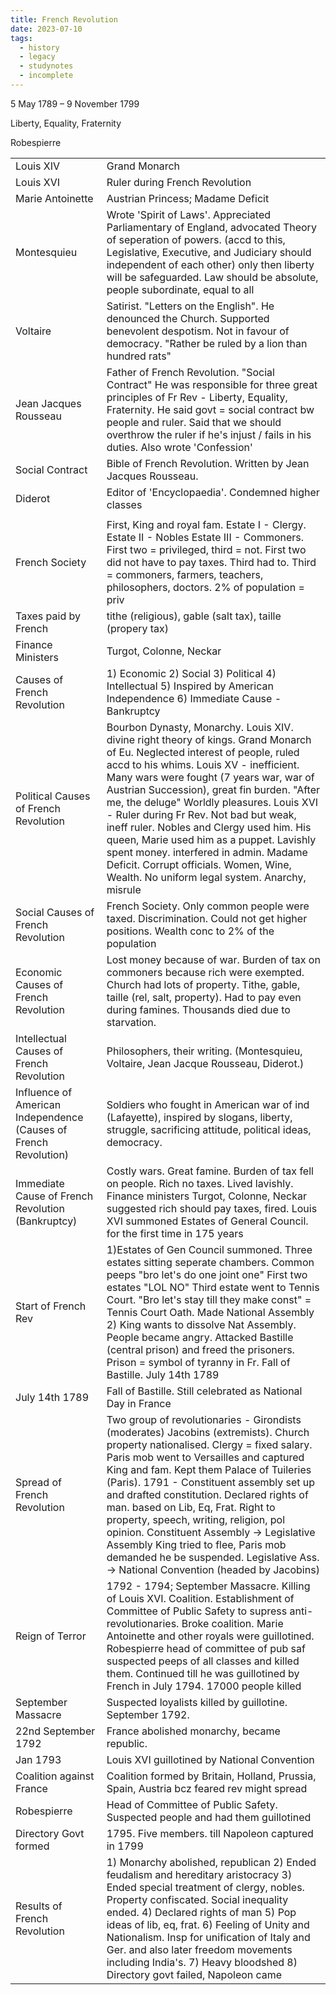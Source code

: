 ```yaml
---
title: French Revolution
date: 2023-07-10
tags:
  - history
  - legacy
  - studynotes
  - incomplete
---
```

5 May 1789 – 9 November 1799

Liberty, Equality, Fraternity


Robespierre 


|   |   |
|---|---|
|Louis XIV|Grand Monarch|
|Louis XVI|Ruler during French Revolution|
|Marie Antoinette|Austrian Princess; Madame Deficit|
|Montesquieu|Wrote 'Spirit of Laws'. Appreciated Parliamentary of England, advocated Theory of seperation of powers. (accd to this, Legislative, Executive, and Judiciary should independent of each other) only then liberty will be safeguarded. Law should be absolute, people subordinate, equal to all|
|Voltaire|Satirist. "Letters on the English". He denounced the Church. Supported benevolent despotism. Not in favour of democracy. "Rather be ruled by a lion than hundred rats"|
|Jean Jacques Rousseau|Father of French Revolution. "Social Contract" He was responsible for three great principles of Fr Rev - Liberty, Equality, Fraternity. He said govt = social contract bw people and ruler. Said that we should overthrow the ruler if he's injust / fails in his duties. Also wrote 'Confession'|
|Social Contract|Bible of French Revolution. Written by Jean Jacques Rousseau.|
|Diderot|Editor of 'Encyclopaedia'. Condemned higher classes|
|||
|French Society|First, King and royal fam. Estate I - Clergy. Estate II - Nobles Estate III - Commoners. First two = privileged, third = not. First two did not have to pay taxes. Third had to. Third = commoners, farmers, teachers, philosophers, doctors. 2% of population = priv|
|Taxes paid by French|tithe (religious), gable (salt tax), taille (propery tax)|
|Finance Ministers|Turgot, Colonne, Neckar|
|Causes of French Revolution|1) Economic 2) Social 3) Political 4) Intellectual 5) Inspired by American Independence 6) Immediate Cause - Bankruptcy|
|Political Causes of French Revolution|Bourbon Dynasty, Monarchy. Louis XIV. divine right theory of kings. Grand Monarch of Eu. Neglected interest of people, ruled accd to his whims. Louis XV - inefficient. Many wars were fought (7 years war, war of Austrian Succession), great fin burden. "After me, the deluge" Worldly pleasures. Louis XVI - Ruler during Fr Rev. Not bad but weak, ineff ruler. Nobles and Clergy used him. His queen, Marie used him as a puppet. Lavishly spent money. interfered in admin. Madame Deficit. Corrupt officials. Women, Wine, Wealth. No uniform legal system. Anarchy, misrule|
|Social Causes of French Revolution|French Society. Only common people were taxed. Discrimination. Could not get higher positions. Wealth conc to 2% of the population|
|Economic Causes of French Revolution|Lost money because of war. Burden of tax on commoners because rich were exempted. Church had lots of property. Tithe, gable, taille (rel, salt, property). Had to pay even during famines. Thousands died due to starvation.|
|Intellectual Causes of French Revolution|Philosophers, their writing. (Montesquieu, Voltaire, Jean Jacque Rousseau, Diderot.)|
|Influence of American Independence (Causes of French Revolution)|Soldiers who fought in American war of ind (Lafayette), inspired by slogans, liberty, struggle, sacrificing attitude, political ideas, democracy.|
|Immediate Cause of French Revolution (Bankruptcy)|Costly wars. Great famine. Burden of tax fell on people. Rich no taxes. Lived lavishly. Finance ministers Turgot, Colonne, Neckar suggested rich should pay taxes, fired. Louis XVI summoned Estates of General Council. for the first time in 175 years|
|Start of French Rev|1)Estates of Gen Council summoned. Three estates sitting seperate chambers. Common peeps "bro let's do one joint one" First two estates "LOL NO" Third estate went to Tennis Court. "Bro let's stay till they make const" = Tennis Court Oath. Made National Assembly 2) King wants to dissolve Nat Assembly. People became angry. Attacked Bastille (central prison) and freed the prisoners. Prison = symbol of tyranny in Fr. Fall of Bastille. July 14th 1789|
|July 14th 1789|Fall of Bastille. Still celebrated as National Day in France|
|Spread of French Revolution|Two group of revolutionaries - Girondists (moderates) Jacobins (extremists). Church property nationalised. Clergy = fixed salary. Paris mob went to Versailles and captured King and fam. Kept them Palace of Tuileries (Paris). 1791 - Constituent assembly set up and drafted constitution. Declared rights of man. based on Lib, Eq, Frat. Right to property, speech, writing, religion, pol opinion. Constituent Assembly -> Legislative Assembly King tried to flee, Paris mob demanded he be suspended. Legislative Ass. -> National Convention (headed by Jacobins)|
|Reign of Terror|1792 - 1794; September Massacre. Killing of Louis XVI. Coalition. Establishment of Committee of Public Safety to supress anti-revolutionaries. Broke coalition. Marie Antoinette and other royals were guillotined. Robespierre head of committee of pub saf suspected peeps of all classes and killed them. Continued till he was guillotined by French in July 1794. 17000 people killed|
|September Massacre|Suspected loyalists killed by guillotine. September 1792.|
|22nd September 1792|France abolished monarchy, became republic.|
|Jan 1793|Louis XVI guillotined by National Convention|
|Coalition against France|Coalition formed by Britain, Holland, Prussia, Spain, Austria bcz feared rev might spread|
|Robespierre|Head of Committee of Public Safety. Suspected people and had them guillotined|
|Directory Govt formed|1795. Five members. till Napoleon captured in 1799|
|Results of French Revolution|1) Monarchy abolished, republican 2) Ended feudalism and hereditary aristocracy 3) Ended special treatment of clergy, nobles. Property confiscated. Social inequality ended. 4) Declared rights of man 5) Pop ideas of lib, eq, frat. 6) Feeling of Unity and Nationalism. Insp for unification of Italy and Ger. and also later freedom movements including India's. 7) Heavy bloodshed 8) Directory govt failed, Napoleon came|
